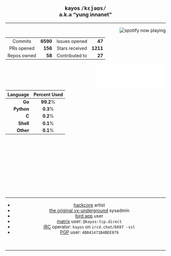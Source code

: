 <div align="center"><h3> kayos <rp>(</rp><rt><kbd>/kɛjəʊs/</kbd></rt><rp>)</rp><br /><rp>(</rp><rt>a.k.a <q>yung innanet</q></rt><rp>)</rp></h3>
<hr /><a href="https://open.spotify.com/user/t3wbn08kl3uunq96785bd2sl9"><img alt="spotify now playing" align="right" src="https://spotify-recently-played-readme.vercel.app/api?user=t3wbn08kl3uunq96785bd2sl9&unique=1&width=350&count=9"></a><div align="center"><br />
  
  |             |                         |                |                                       |
  |:-----------:|------------------------:|:--------------:|--------------------------------------:|
  |   Commits   |       **6590** | Issues opened  |                      **47** |
  | PRs opened  | **156** | Stars received |                       **1211** |
  | Repos owned |  **58** | Contributed to | **27** |


<a href="#"><img alt="notable contributions" align="right" width="44%" src="metrics.plugin.notable.indepth.svg"></a><br />&nbsp;<br />&nbsp;<br />&nbsp;<br />

  | Language | Percent Used |
  |------------------------:|:--------------:|
  | **Go** | **99.2**% |
  | **Python** | **0.3**% |
  | **C** | **0.2**% |
  | **Shell** | **0.1**% |
  | **Other** | **0.1**% |
    

<br />&nbsp;<br />&nbsp;<br />&nbsp;<br />&nbsp;<br />&nbsp;<br />&nbsp;<br />&nbsp;<br />&nbsp;<br />&nbsp;<br /><hr />

- [hackcore](https://soundcloud.com/queed-inc) artist <br />
- [the original vx-underground](https://vxug.fakedoma.in) sysadmin <br />
- [bird app](https://twitter.com/yunginnanet) user <br />
- [matrix](https://www.matrix.org/) user: `@kayos:tcp.direct` <br />
- [IRC](https://github.com/ergochat/ergo) operator: `kayos` on `ircd.chat/6697 -ssl` <br />
- [PGP](https://pgp.mit.edu/pks/lookup?op=get&search=0x4B841471B4BEE979) user: `4B841471B4BEE979` <br />&nbsp;<br />&nbsp;<br />

<hr /></div>
